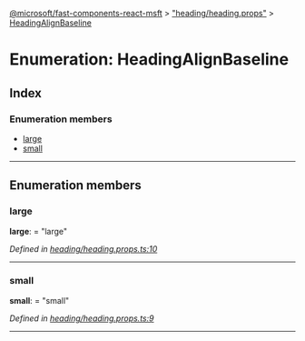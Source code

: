 [@microsoft/fast-components-react-msft](../README.md) > ["heading/heading.props"](../modules/_heading_heading_props_.md) > [HeadingAlignBaseline](../enums/_heading_heading_props_.headingalignbaseline.md)

# Enumeration: HeadingAlignBaseline

## Index

### Enumeration members

* [large](_heading_heading_props_.headingalignbaseline.md#large)
* [small](_heading_heading_props_.headingalignbaseline.md#small)

---

## Enumeration members

<a id="large"></a>

###  large

**large**:  = "large"

*Defined in [heading/heading.props.ts:10](https://github.com/Microsoft/fast-dna/blob/164dd3ca/packages/fast-components-react-msft/src/heading/heading.props.ts#L10)*

___
<a id="small"></a>

###  small

**small**:  = "small"

*Defined in [heading/heading.props.ts:9](https://github.com/Microsoft/fast-dna/blob/164dd3ca/packages/fast-components-react-msft/src/heading/heading.props.ts#L9)*

___

